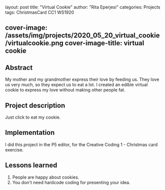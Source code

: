 layout: post
title: "Virtual Cookie"
author: "Rita Eperjesi"
categories: Projects
tags: ChristmasCard CC1 WS1920

cover-image: /assets/img/projects/2020_05_20_virtual_cookie/virtualcookie.png 
cover-image-title: virtual cookie 
---

## Abstract
My mother and my grandmother express their love by feeding us. They love us very much, so they expect us to eat a lot. 
I created an edible virtual cookie to express my love without making other people fat. 

## Project description
Just click to eat my cookie.

## Implementation
I did this project in the P5 editor, for the Creative Coding 1 - Christmas card exercise.

## Lessons learned
1. People are happy about cookies.
2. You don't need hardcode coding for presenting your idea. 
